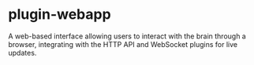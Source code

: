 # plugin-webapp
A web-based interface allowing users to interact with the brain through a browser, integrating with the HTTP API and  WebSocket plugins for live updates.
